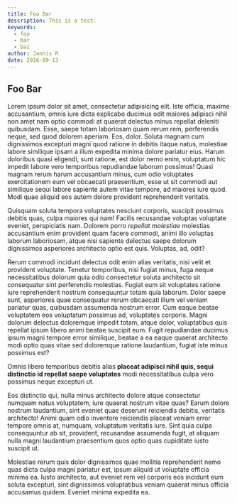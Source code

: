 ```yaml
---
title: Foo Bar
description: This is a test.
keywords:
  - foo
  - bar
  - baz
author: Jannis R
date: 2016-09-13
---
```


## Foo Bar

Lorem ipsum dolor sit amet, consectetur adipisicing elit. Iste officia, maxime accusantium, omnis iure dicta explicabo ducimus odit maiores adipisci nihil non amet nam optio commodi at quaerat delectus minus repellat deleniti quibusdam. Esse, saepe totam laboriosam quam rerum rem, perferendis neque, sed quod dolorem aperiam. Eos, dolor. Soluta magnam cum dignissimos excepturi magni quod ratione in debitis itaque natus, molestiae labore similique ipsam a illum expedita minima dolore pariatur eius. Harum doloribus quasi eligendi, sunt ratione, est dolor nemo enim, voluptatum hic impedit labore vero temporibus repudiandae laborum possimus! Quasi magnam rerum harum accusantium minus, cum odio voluptates exercitationem eum vel obcaecati praesentium, esse ut sit commodi aut similique sequi labore sapiente autem vitae tempore, ad maiores iure quod. Modi quae aliquid eos autem dolore provident reprehenderit veritatis.

Quisquam soluta tempora voluptates nesciunt corporis, suscipit possimus debitis quas, culpa maiores qui nam! Facilis recusandae voluptas voluptate eveniet, perspiciatis nam. Dolorem porro *repellat molestiae* molestias accusantium enim provident quam facere commodi, animi illo voluptas laborum laboriosam, atque nisi sapiente delectus saepe dolorum dignissimos asperiores architecto optio est quis. Voluptas, ad, odit?

Rerum commodi incidunt delectus odit enim alias veritatis, nisi velit et provident voluptate. Tenetur temporibus, nisi fugiat minus, fuga neque necessitatibus dolorum quia odio consectetur soluta architecto sit consequatur sint perferendis molestias. Fugiat eum sit voluptates ratione iure reprehenderit nostrum consequuntur totam quia laborum. Dolor saepe sunt, asperiores quae consequatur rerum obcaecati illum vel veniam pariatur quas, quibusdam assumenda nostrum error. Cum eaque beatae voluptatem eos voluptatum possimus ad, voluptates corporis. Magni dolorum delectus doloremque impedit totam, atque dolor, voluptatibus quis repellat ipsum libero animi beatae suscipit eum. Fugit repudiandae ducimus ipsum magni tempore error similique, beatae a ea eaque quaerat architecto modi optio quas vitae sed doloremque ratione laudantium, fugiat iste minus possimus est?

Omnis libero temporibus debitis alias **placeat adipisci nihil quis, sequi distinctio id repellat saepe voluptates** modi necessitatibus culpa vero possimus neque excepturi ut.

Eos distinctio qui, nulla minus architecto dolore atque consectetur numquam natus voluptatem, iure quaerat nostrum vitae quas? Earum dolore nostrum laudantium, sint eveniet quae deserunt reiciendis debitis, veritatis architecto! Animi quam odio inventore reiciendis placeat veniam error tempore omnis at, numquam, voluptatum veritatis iure. Sint quia culpa consequuntur ab sit, provident, recusandae assumenda fugit, at aliquam nulla magni laudantium praesentium quos optio quas cupiditate iusto suscipit ut.

Molestiae rerum quis dolor dignissimos quae mollitia reprehenderit nemo quas dicta culpa magni pariatur est, ipsum aliquid ut voluptate officia minima ea. Iusto architecto, aut eveniet rem vel corporis eos incidunt eum soluta excepturi, sint dignissimos voluptatibus veniam quaerat minus officia accusamus quidem. Eveniet minima expedita ea.

